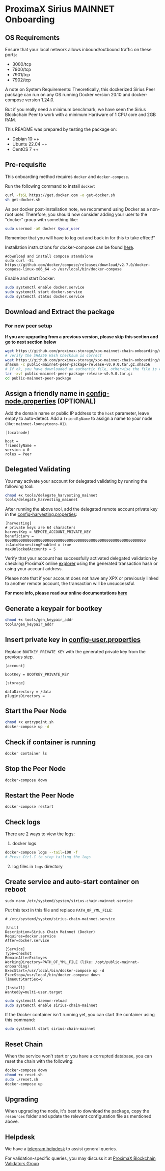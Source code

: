 # ProximaX Sirius MAINNET Onboarding

## OS Requirements
Ensure that your local network allows inbound/outbound traffic on these ports:
- 3000/tcp
- 7900/tcp
- 7901/tcp
- 7902/tcp

A note on System Requirements:
Theoretically, this dockerized Sirius Peer package can run on any OS running Docker version 20.10 and docker-compose version 1.24.0.

But if you really need a minimum benchmark, we have seen the Sirius Blockchain Peer to work with a minimum Hardware of 1 CPU core and 2GB RAM.

This README was prepared by testing the package on:
- Debian 10 ++
- Ubuntu 22.04 ++
- CentOS 7 ++

## Pre-requisite
This onboarding method requires `docker` and `docker-compose`.  

Run the following command to install `docker`:
```sh
curl -fsSL https://get.docker.com -o get-docker.sh
sh get-docker.sh
```

As per docker post-installation note, we recommend using Docker as a non-root user.  Therefore, you should now consider adding your user to the "docker" group with something like:
```sh
sudo usermod -aG docker $your_user
```
Remember that you will have to log out and back in for this to take effect!"

Installation instructions for docker-compose can be found [here](https://docs.docker.com/compose/install/). 

```
#download and install compose standalone
sudo curl -SL https://github.com/docker/compose/releases/download/v2.7.0/docker-compose-linux-x86_64 -o /usr/local/bin/docker-compose
```

Enable and start Docker:
```sh
sudo systemctl enable docker.service
sudo systemctl start docker.service
sudo systemctl status docker.service
```

## Download and Extract the package

### For new peer setup

**If you are upgrading from a previous version, please skip this section and go to next section below**

```sh
wget https://github.com/proximax-storage/xpx-mainnet-chain-onboarding/releases/download/release-v0.9.0/public-mainnet-peer-package-release-v0.9.0.tar.gz
# verify the SHA256 Hash Checksum is correct
wget https://github.com/proximax-storage/xpx-mainnet-chain-onboarding/releases/download/release-v0.9.0/public-mainnet-peer-package-release-v0.9.0.tar.gz.sha256
shasum -c public-mainnet-peer-package-release-v0.9.0.tar.gz.sha256
# If ok, you have downloaded an authentic file, otherwise the file is corrupted.
tar -xvf public-mainnet-peer-package-release-v0.9.0.tar.gz
cd public-mainnet-peer-package
```

## Assign a friendly name in  [config-node.properties](resources/config-node.properties) (OPTIONAL)

Add the domain name or public IP address to the `host` parameter, leave empty to auto-detect. Add a `friendlyName` to assign a name to your node (like: `mainnet-looneytoons-01`).

```
[localnode]

host =
friendlyName =
version = 0
roles = Peer
```

## Delegated Validating
You may activate your account for delegated validating by running the following tool:
```sh
chmod +x tools/delegate_harvesting_mainnet
tools/delegate_harvesting_mainnet
```

After running the above tool, add the delegated remote account private key in the [config-harvesting.properties](resources/config-harvesting.properties):
```
[harvesting]
# private keys are 64 characters
harvestKey = REMOTE_ACCOUNT_PRIVATE_KEY
beneficiary = 0000000000000000000000000000000000000000000000000000000000000000
isAutoHarvestingEnabled = true
maxUnlockedAccounts = 5
```

Verify that your account has successfully activated delegated validation by checking ProximaX online [explorer](https://explorer.xpxsirius.io) using the generated transaction hash or using your account address.

Please note that if your account does not have any XPX or previously linked to another remote account, the transaction will be unsuccessful.

**For more info, please read our online documentations [here](https://bcdocs.xpxsirius.io/docs/protocol/validating/)**

## Generate a keypair for bootkey
```sh
chmod +x tools/gen_keypair_addr
tools/gen_keypair_addr
```

## Insert private key in [config-user.properties](resources/config-user.properties)

Replace `BOOTKEY_PRIVATE_KEY` with the generated private key from the previous step.

```
[account]

bootKey = BOOTKEY_PRIVATE_KEY 

[storage]

dataDirectory = /data
pluginsDirectory = 
```

## Start the Peer Node
```sh
chmod +x entrypoint.sh
docker-compose up -d
```

## Check if container is running
```sh
docker container ls
```

## Stop the Peer Node
```sh
docker-compose down
```

## Restart the Peer Node
```sh
docker-compose restart
```

## Check logs
There are 2 ways to view the logs:
1. docker logs
```sh
docker-compose logs --tail=100 -f
# Press Ctrl-C to stop tailing the logs
```

2. log files in `logs` directory

## Create service and auto-start container on reboot
```
sudo nano /etc/systemd/system/sirius-chain-mainnet.service
```

Put this text in this file and replace `PATH_OF_YML_FILE`:
```
# /etc/systemd/system/sirius-chain-mainnet.service

[Unit]
Description=Sirius Chain Mainnet (Docker)
Requires=docker.service
After=docker.service

[Service]
Type=oneshot
RemainAfterExit=yes
WorkingDirectory=PATH_OF_YML_FILE (like: /opt/public-mainnet-onboarding)
ExecStart=/usr/local/bin/docker-compose up -d
ExecStop=/usr/local/bin/docker-compose down
TimeoutStartSec=0

[Install]
WantedBy=multi-user.target
```

```sh
sudo systemctl daemon-reload
sudo systemctl enable sirius-chain-mainnet
```

If the Docker container isn't running yet, you can start the container using this command:
```sh
sudo systemctl start sirius-chain-mainnet
```

## Reset Chain

When the service won't start or you have a corrupted database, you can reset the chain with the following:

```sh
docker-compose down
chmod +x reset.sh
sudo ./reset.sh
docker-compose up
```

## Upgrading

When upgrading the node, it's best to download the package, copy the `resources` folder and update the relevant configuration file as mentioned above.

## Helpdesk
We have a [telegram helpdesk](https://t.me/proximaxhelpdesk) to assist general queries.

For validation-specific queries, you may discuss it at [ProximaX Blockchain Validators Group](https://t.me/xpxtestnetvalidator)
